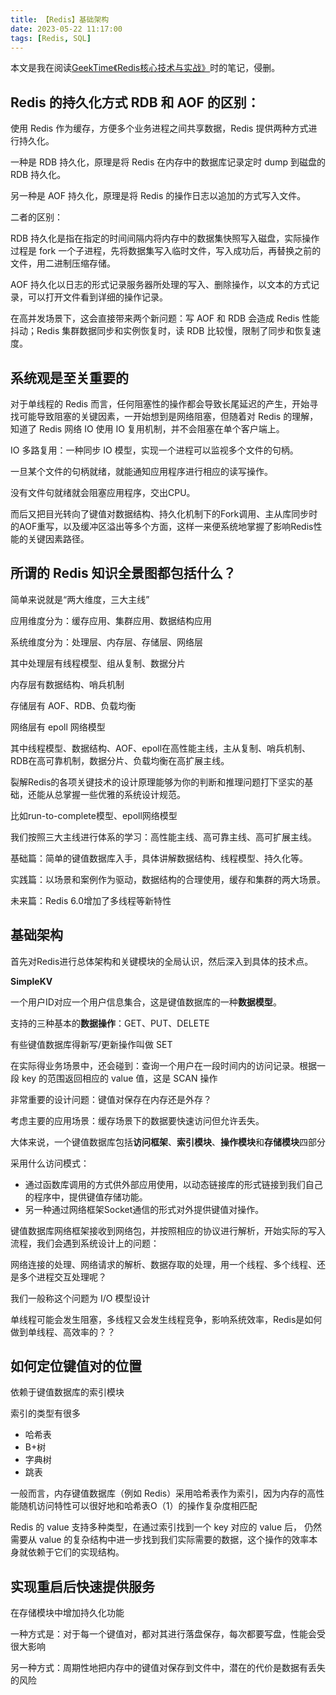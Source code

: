 ```yaml
---
title: 【Redis】基础架构
date: 2023-05-22 11:17:00
tags: [Redis, SQL]
---
```



本文是我在阅读[GeekTime《Redis核心技术与实战》](https://time.geekbang.org/column/intro/100056701)时的笔记，侵删。

## Redis 的持久化方式 RDB 和 AOF 的区别：

使用 Redis 作为缓存，方便多个业务进程之间共享数据，Redis 提供两种方式进行持久化。

<!-- more-->

一种是 RDB 持久化，原理是将 Redis 在内存中的数据库记录定时 dump 到磁盘的 RDB 持久化。

另一种是 AOF 持久化，原理是将 Redis 的操作日志以追加的方式写入文件。

二者的区别：

RDB 持久化是指在指定的时间间隔内将内存中的数据集快照写入磁盘，实际操作过程是 fork 一个子进程，先将数据集写入临时文件，写入成功后，再替换之前的文件，用二进制压缩存储。

AOF 持久化以日志的形式记录服务器所处理的写入、删除操作，以文本的方式记录，可以打开文件看到详细的操作记录。

在高并发场景下，这会直接带来两个新问题：写 AOF 和 RDB 会造成 Redis 性能抖动；Redis 集群数据同步和实例恢复时，读 RDB 比较慢，限制了同步和恢复速度。

## 系统观是至关重要的

对于单线程的 Redis 而言，任何阻塞性的操作都会导致长尾延迟的产生，开始寻找可能导致阻塞的关键因素，一开始想到是网络阻塞，但随着对 Redis 的理解，知道了 Redis 网络 IO 使用 IO 复用机制，并不会阻塞在单个客户端上。

IO 多路复用：一种同步 IO 模型，实现一个进程可以监视多个文件的句柄。

一旦某个文件的句柄就绪，就能通知应用程序进行相应的读写操作。

没有文件句就绪就会阻塞应用程序，交出CPU。

而后又把目光转向了键值对数据结构、持久化机制下的Fork调用、主从库同步时的AOF重写，以及缓冲区溢出等多个方面，这样一来便系统地掌握了影响Redis性能的关键因素路径。

## 所谓的 Redis 知识全景图都包括什么？

简单来说就是“两大维度，三大主线”

应用维度分为：缓存应用、集群应用、数据结构应用

系统维度分为：处理层、内存层、存储层、网络层

其中处理层有线程模型、组从复制、数据分片

内存层有数据结构、哨兵机制

存储层有 AOF、RDB、负载均衡

网络层有 epoll 网络模型

其中线程模型、数据结构、AOF、epoll在高性能主线，主从复制、哨兵机制、RDB在高可靠机制，数据分片、负载均衡在高扩展主线。

裂解Redis的各项关键技术的设计原理能够为你的判断和推理问题打下坚实的基础，还能从总掌握一些优雅的系统设计规范。

比如run-to-complete模型、epoll网络模型

我们按照三大主线进行体系的学习：高性能主线、高可靠主线、高可扩展主线。

基础篇：简单的键值数据库入手，具体讲解数据结构、线程模型、持久化等。

实践篇：以场景和案例作为驱动，数据结构的合理使用，缓存和集群的两大场景。

未来篇：Redis 6.0增加了多线程等新特性

## 基础架构

首先对Redis进行总体架构和关键模块的全局认识，然后深入到具体的技术点。

**SimpleKV**

一个用户ID对应一个用户信息集合，这是键值数据库的一种**数据模型**。

支持的三种基本的**数据操作**：GET、PUT、DELETE

有些键值数据库得新写/更新操作叫做 SET

在实际得业务场景中，还会碰到：查询一个用户在一段时间内的访问记录。根据一段 key 的范围返回相应的 value 值，这是 SCAN 操作

非常重要的设计问题：键值对保存在内存还是外存？

考虑主要的应用场景：缓存场景下的数据要快速访问但允许丢失。

大体来说，一个键值数据库包括**访问框架**、**索引模块**、**操作模块**和**存储模块**四部分

采用什么访问模式：

- 通过函数库调用的方式供外部应用使用，以动态链接库的形式链接到我们自己的程序中，提供键值存储功能。
- 另一种通过网络框架Socket通信的形式对外提供键值对操作。

键值数据库网络框架接收到网络包，并按照相应的协议进行解析，开始实际的写入流程，我们会遇到系统设计上的问题：

网络连接的处理、网络请求的解析、数据存取的处理，用一个线程、多个线程、还是多个进程交互处理呢？

我们一般称这个问题为 I/O 模型设计

单线程可能会发生阻塞，多线程又会发生线程竞争，影响系统效率，Redis是如何做到单线程、高效率的？？

## 如何定位键值对的位置

依赖于键值数据库的索引模块

索引的类型有很多
- 哈希表
- B+树
- 字典树
- 跳表

一般而言，内存键值数据库（例如 Redis）采用哈希表作为索引，因为内存的高性能随机访问特性可以很好地和哈希表O（1）的操作复杂度相匹配

Redis 的 value 支持多种类型，在通过索引找到一个 key 对应的 value 后， 仍然需要从 value 的复杂结构中进一步找到我们实际需要的数据，这个操作的效率本身就依赖于它们的实现结构。

## 实现重启后快速提供服务

在存储模块中增加持久化功能

一种方式是：对于每一个键值对，都对其进行落盘保存，每次都要写盘，性能会受很大影响

另一种方式：周期性地把内存中的键值对保存到文件中，潜在的代价是数据有丢失的风险